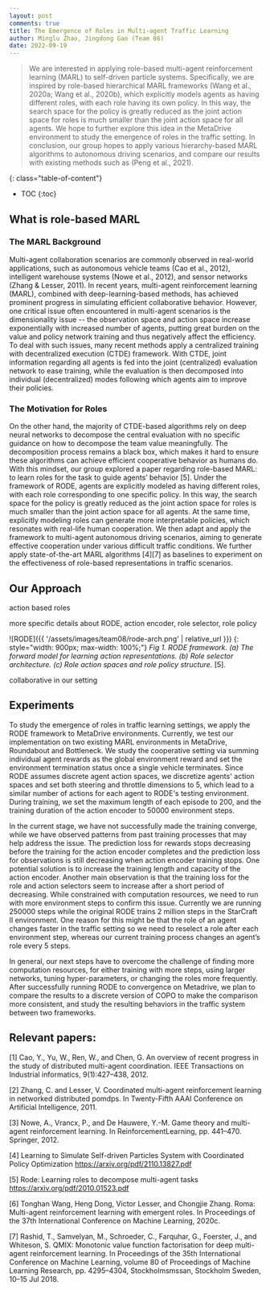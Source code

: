 ```yaml
---
layout: post
comments: true
title: The Emergence of Roles in Multi-agent Traffic Learning
author: Minglu Zhao, Jingdong Gao (Team 08)
date: 2022-09-19
---
```



> We are interested in applying role-based multi-agent reinforcement learning (MARL) to self-driven particle systems. Specifically, we are inspired by role-based hierarchical MARL frameworks (Wang et al., 2020a; Wang et al., 2020b), which explicitly models agents as having different roles, with each role having its own policy. In this way, the search space for the policy is greatly reduced as the joint action space for roles is much smaller than the joint action space for all agents. We hope to further explore this idea in the MetaDrive environment to study the emergence of roles in the traffic setting. In conclusion, our group hopes to apply various hierarchy-based MARL algorithms to autonomous driving scenarios, and compare our results with existing methods such as (Peng et al., 2021). 
<!--more-->
{: class="table-of-content"}
* TOC
{:toc}

## What is role-based MARL

### The MARL Background 
Multi-agent collaboration scenarios are commonly observed in real-world applications, such as  autonomous vehicle teams (Cao et al., 2012), intelligent warehouse systems (Nowe et al., 2012), and sensor networks (Zhang & Lesser, 2011). In recent years, multi-agent reinforcement learning (MARL), combined with deep-learning-based methods, has achieved prominent progress in simulating efficient collaborative behavior. However, one critical issue often encountered in multi-agent scenarios is the dimensionality issue -- the observation space and action space increase exponentially with increased number of agents, putting great burden on the value and policy network training and thus negatively affect the efficiency. To deal with such issues, many recent methods apply a centralized training with decentralized execution (CTDE) framework. With CTDE, joint information regarding all agents is fed into the joint (centralized) evaluation network to ease training, while the evaluation is then decomposed into individual (decentralized) modes following which agents aim to improve their policies. 

### The Motivation for Roles
On the other hand, the majority of CTDE-based algorithms rely on deep neural networks to decompose the central evaluation with no specific guidance on how to decompose the team value meaningfully. The decomposition process remains a black box, which makes it hard to ensure these algorithms can achieve efficient cooperative behavior as humans do. With this mindset, our group explored a paper regarding role-based MARL: to learn roles for the task to guide agents’ behavior [5]. Under the framework of RODE, agents are explicitly modeled as having different roles, with each role corresponding to one specific policy. In this way, the search space for the policy is greatly reduced as the joint action space for roles is much smaller than the joint action space for all agents. At the same time, explicitly modeling roles can generate more interpretable policies, which resonates with real-life human cooperation. We then adapt and apply the framework to multi-agent autonomous driving scenarios, aiming to generate effective cooperation under various difficult traffic conditions. We further apply state-of-the-art MARL algorithms [4][7] as baselines to experiment on the effectiveness of role-based representations in traffic scenarios. 


## Our Approach
action based roles

more specific details about RODE, action encoder, role selector, role policy 

![RODE]({{ '/assets/images/team08/rode-arch.png' | relative_url }})
{: style="width: 900px; max-width: 100%;"}
*Fig 1. RODE framework. (a) The forward model for learning action representations. (b) Role
selector architecture. (c) Role action spaces and role policy structure.* [5].

collaborative in our setting


## Experiments

To study the emergence of roles in traffic learning settings, we apply the RODE framework to MetaDrive environments. Currently, we test our implementation on two existing MARL environments in MetaDrive, Roundabout and Bottleneck. We study the cooperative setting via summing individual agent rewards as the global environment reward and set the environment termination status once a single vehicle terminates. Since RODE assumes discrete agent action spaces, we discretize agents' action spaces and set both steering and throttle dimensions to 5, which lead to a similar number of actions for each agent to RODE's testing environment. During training, we set the maximum length of each episode to 200, and the training duration of the action encoder to 50000 environment steps.

In the current stage, we have not successfully made the training converge, while we have observed patterns from past training processes that may help address the issue. The prediction loss for rewards stops decreasing before the training for the action encoder completes and the prediction loss for observations is still decreasing when action encoder training stops. One potential solution is to increase the training length and capacity of the action encoder. Another main observation is that the training loss for the role and action selectors seem to increase after a short period of decreasing. While constrained with computation resources, we need to run with more environment steps to confirm this issue. Currently we are running 250000 steps while the original RODE trains 2 million steps in the StarCraft II environment. One reason for this might be that the role of an agent changes faster in the traffic setting so we need to reselect a role after each environment step, whereas our current training process changes an agent’s role every 5 steps. 

In general, our next steps have to overcome the challenge of finding more computation resources, for either training with more steps, using larger networks, tuning hyper-parameters, or changing the roles more frequently. After successfully running RODE to convergence on Metadrive, we plan to compare the results to a discrete version of COPO to make the comparison more consistent, and study the resulting behaviors in the traffic system between two frameworks.

## Relevant papers:
[1] Cao, Y., Yu, W., Ren, W., and Chen, G. An overview of recent progress in the study of distributed multi-agent coordination. IEEE Transactions on Industrial informatics, 9(1):427–438, 2012.

[2] Zhang, C. and Lesser, V. Coordinated multi-agent reinforcement learning in networked distributed pomdps. In Twenty-Fifth AAAI Conference on Artificial Intelligence, 2011.

[3] Nowe, A., Vrancx, P., and De Hauwere, Y.-M. Game theory and multi-agent reinforcement learning. In ReinforcementLearning, pp. 441–470. Springer, 2012.

[4] Learning to Simulate Self-driven Particles System with Coordinated Policy Optimization
https://arxiv.org/pdf/2110.13827.pdf

[5] Rode: Learning roles to decompose multi-agent tasks
https://arxiv.org/pdf/2010.01523.pdf

[6] Tonghan Wang, Heng Dong, Victor Lesser, and Chongjie Zhang. Roma: Multi-agent reinforcement learning with emergent roles. In Proceedings of the 37th International Conference on Machine Learning, 2020c.

[7] Rashid, T., Samvelyan, M., Schroeder, C., Farquhar, G., Foerster, J., and Whiteson, S. QMIX: Monotonic value function factorisation for deep multi-agent reinforcement learning. In Proceedings of the 35th International Conference on Machine Learning, volume 80 of Proceedings of Machine Learning Research, pp. 4295–4304, Stockholmsmssan, Stockholm Sweden, 10–15 Jul 2018.
